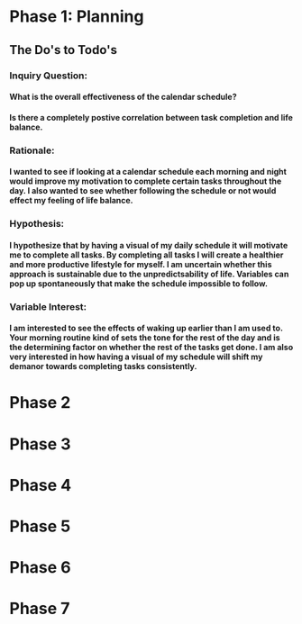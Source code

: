 # Phase 1: Planning

## The Do's to Todo's

### Inquiry Question:
#### What is the overall effectiveness of the calendar schedule?
#### Is there a completely postive correlation between task completion and life balance.

### Rationale:
#### I wanted to see if looking at a calendar schedule each morning and night would improve my motivation to complete certain tasks throughout the day.   I also wanted to see whether following the schedule or not would effect my feeling of life balance.

### Hypothesis:
#### I hypothesize that by having a visual of my daily schedule it will motivate me to complete all tasks.  By completing all tasks I will create a healthier and more productive lifestyle for myself.  I am uncertain whether this approach is sustainable due to the unpredictsability of life.  Variables can pop up spontaneously that make the schedule impossible to follow.

### Variable Interest:
#### I am interested to see the effects of waking up earlier than I am used to.  Your morning routine kind of sets the tone for the rest of the day and is the determining factor on whether the rest of the tasks get done.  I am also very interested in how having a visual of my schedule will shift my demanor towards completing tasks consistently.

# Phase 2

# Phase 3

# Phase 4

# Phase 5
 
# Phase 6

# Phase 7
